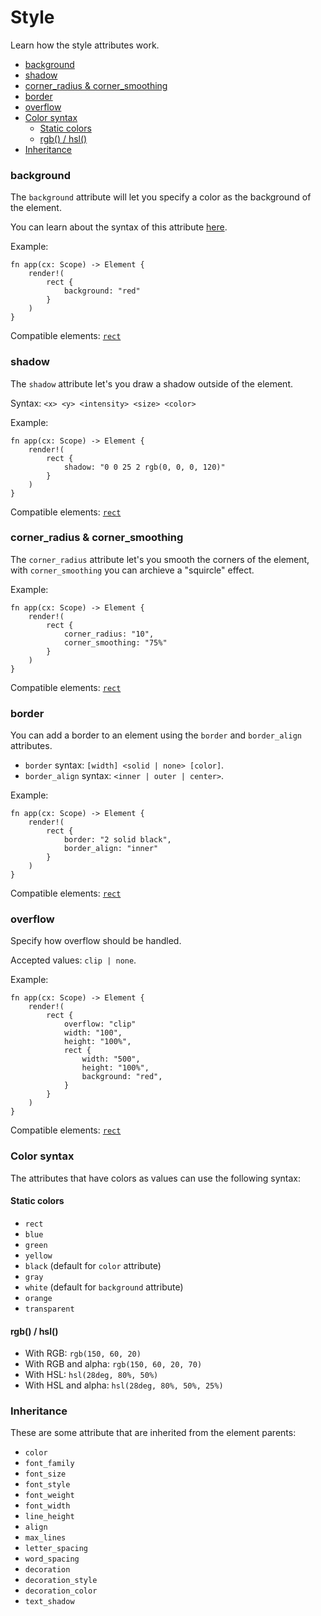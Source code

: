 # Style

Learn how the style attributes work.

- [background](#background)
- [shadow](#shadow)
- [corner\_radius & corner\_smoothing](#corner_radius-&-corner_smoothing)
- [border](#border)
- [overflow](#overflow)
- [Color syntax](#color-syntax)
    - [Static colors](#static-colors)
    - [rgb() / hsl()](#rgb--hsl)
- [Inheritance](#inheritance)

### background

The `background` attribute will let you specify a color as the background of the element.

You can learn about the syntax of this attribute [here](#color-syntax).

Example:

```rust, no_run
fn app(cx: Scope) -> Element {
    render!(
        rect {
            background: "red"
        }
    )
}
```

Compatible elements: [`rect`](/guides/elements.html#rect)


### shadow

The `shadow` attribute let's you draw a shadow outside of the element.

Syntax: `<x> <y> <intensity> <size> <color>`

Example:

```rust, no_run
fn app(cx: Scope) -> Element {
    render!(
        rect {
            shadow: "0 0 25 2 rgb(0, 0, 0, 120)"
        }
    )
}
```

Compatible elements: [`rect`](/guides/elements.html#rect)

### corner_radius & corner_smoothing

The `corner_radius` attribute let's you smooth the corners of the element, with `corner_smoothing` you can archieve a "squircle" effect.

Example:

```rust, no_run
fn app(cx: Scope) -> Element {
    render!(
        rect {
            corner_radius: "10",
            corner_smoothing: "75%"
        }
    )
}
```

Compatible elements: [`rect`](/guides/elements.html#rect)

### border

You can add a border to an element using the `border` and `border_align` attributes.

- `border` syntax: `[width] <solid | none> [color]`.
- `border_align` syntax: `<inner | outer | center>`.

Example:

```rust, no_run
fn app(cx: Scope) -> Element {
    render!(
        rect {
            border: "2 solid black",
            border_align: "inner"
        }
    )
}
```

Compatible elements: [`rect`](/guides/elements.html#rect)

### overflow

Specify how overflow should be handled.

Accepted values: `clip | none`.

Example:

```rust, no_run
fn app(cx: Scope) -> Element {
    render!(
        rect {
            overflow: "clip"
            width: "100",
            height: "100%",
            rect {
                width: "500",
                height: "100%",
                background: "red",
            }
        }
    )
}
```

Compatible elements: [`rect`](/guides/elements.html#rect)

### Color syntax

The attributes that have colors as values can use the following syntax:

#### Static colors
- `rect`
- `blue`
- `green`
- `yellow`
- `black` (default for `color` attribute)
- `gray`
- `white` (default for `background` attribute)
- `orange`
- `transparent`

#### rgb() / hsl()

- With RGB: `rgb(150, 60, 20)`
- With RGB and alpha: `rgb(150, 60, 20, 70)`
- With HSL: `hsl(28deg, 80%, 50%)`
- With HSL and alpha: `hsl(28deg, 80%, 50%, 25%)`

### Inheritance

These are some attribute that are inherited from the element parents:

- `color`
- `font_family`
- `font_size`
- `font_style`
- `font_weight`
- `font_width`
- `line_height`
- `align`
- `max_lines`
- `letter_spacing`
- `word_spacing`
- `decoration`
- `decoration_style`
- `decoration_color`
- `text_shadow`

